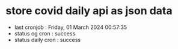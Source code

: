 # store covid daily api as json data

- last cronjob : Friday, 01 March 2024 00:57:35
- status og cron : success
- status daily cron : success
      
      